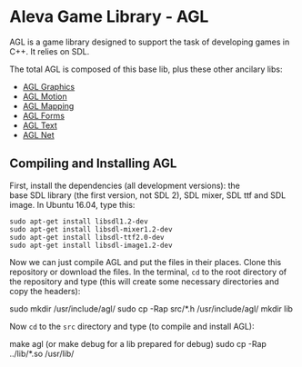 # Aleva Game Library - AGL

AGL is a game library designed to support the task of developing games
in C++. It relies on SDL.

The total AGL is composed of this base lib, plus these other ancilary libs:

- [AGL Graphics](http://github.com/yds12/agl-graphics)
- [AGL Motion](http://github.com/yds12/agl-motion)
- [AGL Mapping](http://github.com/yds12/agl-mapping)
- [AGL Forms](http://github.com/yds12/agl-forms)
- [AGL Text](http://github.com/yds12/agl-text)
- [AGL Net](http://github.com/yds12/agl-net)

## Compiling and Installing AGL

First, install the dependencies (all development versions): the  
base SDL library (the first version, not SDL 2), SDL mixer, SDL ttf and 
SDL image. In Ubuntu 16.04, type this:

```
sudo apt-get install libsdl1.2-dev
sudo apt-get install libsdl-mixer1.2-dev
sudo apt-get install libsdl-ttf2.0-dev
sudo apt-get install libsdl-image1.2-dev
```

Now we can just compile AGL and put the files in their places.
Clone this repository or download the files. In the terminal, `cd` to the
root directory of the repository and type (this will create some necessary
directories and copy the headers):

sudo mkdir /usr/include/agl/
sudo cp -Rap src/*.h /usr/include/agl/
mkdir lib

Now `cd` to the `src` directory and type (to compile and install AGL):

make agl          (or make debug for a lib prepared for debug)
sudo cp -Rap ../lib/*.so /usr/lib/
